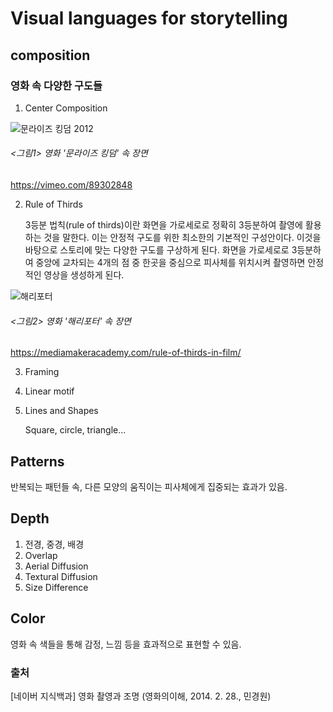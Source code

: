 # Visual languages for storytelling
## composition
### 영화 속 다양한 구도들
1) Center Composition

![문라이즈 킹덤 2012](https://user-images.githubusercontent.com/70870803/95657767-32f36300-0b51-11eb-8060-e1501d56896b.JPG)

###### <그림1> 영화 '문라이즈 킹덤' 속 장면 
https://vimeo.com/89302848

2) Rule of Thirds

   3등분 법칙(rule of thirds)이란 화면을 가로세로로 정확히 3등분하여 촬영에 활용하는 것을 말한다. 이는 안정적 구도를 위한 최소한의 기본적인 구성안이다. 이것을 바탕으로 스토리에 맞는 다양한      구도를 구상하게 된다. 화면을 가로세로로 3등분하여 중앙에 교차되는 4개의 점 중 한곳을 중심으로 피사체를 위치시켜 촬영하면 안정적인 영상을 생성하게 된다. 

![해리포터](https://user-images.githubusercontent.com/70870803/95657872-d80e3b80-0b51-11eb-80eb-6a1a271384dc.JPG)

###### <그림2> 영화 '해리포터' 속 장면 
https://mediamakeracademy.com/rule-of-thirds-in-film/


3) Framing
4) Linear motif
5) Lines and Shapes

   Square, circle, triangle...

## Patterns
반복되는 패턴들 속, 다른 모양의 움직이는 피사체에게 집중되는 효과가 있음.

## Depth
1) 전경, 중경, 배경
2) Overlap
3) Aerial Diffusion
4) Textural Diffusion
5) Size Difference

## Color
영화 속 색들을 통해 감정, 느낌 등을 효과적으로 표현할 수 있음.

### 출처 
[네이버 지식백과] 영화 촬영과 조명 (영화의이해, 2014. 2. 28., 민경원)
